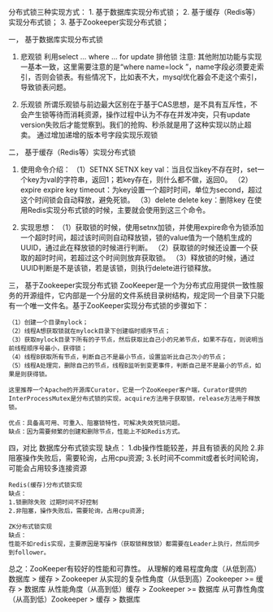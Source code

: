 

分布式锁三种实现方式：
        1. 基于数据库实现分布式锁；
        2. 基于缓存（Redis等）实现分布式锁；
        3. 基于Zookeeper实现分布式锁；

一， 基于数据库实现分布式锁
1. 悲观锁
    利用select … where … for update 排他锁
    注意: 其他附加功能与实现一基本一致，这里需要注意的是“where name=lock ”，name字段必须要走索引，否则会锁表。有些情况下，比如表不大，mysql优化器会不走这个索引，导致锁表问题。

2. 乐观锁
    所谓乐观锁与前边最大区别在于基于CAS思想，是不具有互斥性，不会产生锁等待而消耗资源，操作过程中认为不存在并发冲突，只有update version失败后才能觉察到。我们的抢购、秒杀就是用了这种实现以防止超卖。
    通过增加递增的版本号字段实现乐观锁



二， 基于缓存（Redis等）实现分布式锁
1. 使用命令介绍：
    （1）SETNX
    SETNX key val：当且仅当key不存在时，set一个key为val的字符串，返回1；若key存在，则什么都不做，返回0。
    （2）expire
    expire key timeout：为key设置一个超时时间，单位为second，超过这个时间锁会自动释放，避免死锁。
    （3）delete
    delete key：删除key
    在使用Redis实现分布式锁的时候，主要就会使用到这三个命令。

2. 实现思想：
    （1）获取锁的时候，使用setnx加锁，并使用expire命令为锁添加一个超时时间，超过该时间则自动释放锁，锁的value值为一个随机生成的UUID，通过此在释放锁的时候进行判断。
    （2）获取锁的时候还设置一个获取的超时时间，若超过这个时间则放弃获取锁。
    （3）释放锁的时候，通过UUID判断是不是该锁，若是该锁，则执行delete进行锁释放。

三， 基于Zookeeper实现分布式锁
    ZooKeeper是一个为分布式应用提供一致性服务的开源组件，它内部是一个分层的文件系统目录树结构，规定同一个目录下只能有一个唯一文件名。基于ZooKeeper实现分布式锁的步骤如下：

    （1）创建一个目录mylock；
    （2）线程A想获取锁就在mylock目录下创建临时顺序节点；
    （3）获取mylock目录下所有的子节点，然后获取比自己小的兄弟节点，如果不存在，则说明当前线程顺序号最小，获得锁；
    （4）线程B获取所有节点，判断自己不是最小节点，设置监听比自己次小的节点；
    （5）线程A处理完，删除自己的节点，线程B监听到变更事件，判断自己是不是最小的节点，如果是则获得锁。

    这里推荐一个Apache的开源库Curator，它是一个ZooKeeper客户端，Curator提供的InterProcessMutex是分布式锁的实现，acquire方法用于获取锁，release方法用于释放锁。

    优点：具备高可用、可重入、阻塞锁特性，可解决失效死锁问题。
    缺点：因为需要频繁的创建和删除节点，性能上不如Redis方式。

四，对比
    数据库分布式锁实现
    缺点：
    1.db操作性能较差，并且有锁表的风险
    2.非阻塞操作失败后，需要轮询，占用cpu资源;
    3.长时间不commit或者长时间轮询，可能会占用较多连接资源

    Redis(缓存)分布式锁实现
    缺点：
    1.锁删除失败 过期时间不好控制
    2.非阻塞，操作失败后，需要轮询，占用cpu资源;

    ZK分布式锁实现
    缺点：
    性能不如redis实现，主要原因是写操作（获取锁释放锁）都需要在Leader上执行，然后同步到follower。

总之：ZooKeeper有较好的性能和可靠性。
    从理解的难易程度角度（从低到高）数据库 > 缓存 > Zookeeper
    从实现的复杂性角度（从低到高）Zookeeper >= 缓存 > 数据库
    从性能角度（从高到低）缓存 > Zookeeper >= 数据库
    从可靠性角度（从高到低）Zookeeper > 缓存 > 数据库
